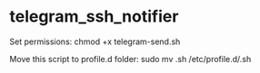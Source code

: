 # telegram_ssh_notifier

Set permissions:
chmod +x telegram-send.sh

Move this script to profile.d folder:
sudo mv <name>.sh /etc/profile.d/<name>.sh

